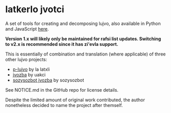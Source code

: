 # latkerlo jvotci

A set of tools for creating and decomposing lujvo, also available in Python and JavaScript [here](https://github.com/latkerlo/latkerlo-jvotci).

**Version 1.x will likely only be maintained for rafsi list updates. Switching to v2.x is recommended since it has zi'evla support.**

This is essentially of combination and translation (where applicable) of three 
other lujvo projects:

- [p-lujvo](https://codeberg.org/tb148/p-lujvo) by la latxli
- [jvozba](https://github.com/uakci/jvozba/tree/v3) by uakci
- [sozysozbot jvozba](https://github.com/sozysozbot/sozysozbot_jvozba) by sozysozbot

See NOTICE.md in the GitHub repo for license details.

Despite the limited amount of original work contributed, the author nonetheless 
decided to name the project after themself.
